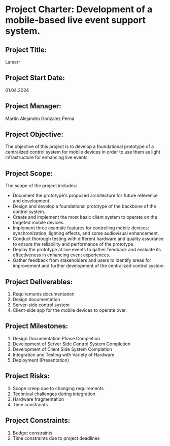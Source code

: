 # Project Charter: Development of a mobile-based live event support system.

## Project Title:
Lamarr

## Project Start Date:
01.04.2024

## Project Manager:
Martin Alejandro Gonzalez Perna

## Project Objective:
The objective of this project is to develop a foundational prototype of a centralized control system for mobile devices in order to use them as light infrastructure for enhancing live events.

## Project Scope:
The scope of the project includes:
- Document the prototype's proposed architecture for future reference and development.
- Design and develop a foundational prototype of the backbone of the control system.
- Create and implement the most basic client system to operate on the targeted mobile devices.
- Implement three example features for controlling mobile devices: synchronization, lighting effects, and some audiovisual enhancement.
- Conduct thorough testing with different hardware and quality assurance to ensure the reliability and performance of the prototype.
- Deploy the prototype at live events to gather feedback and evaluate its effectiveness in enhancing event experiences.
- Gather feedback from stakeholders and users to identify areas for improvement and further development of the centralized control system.

## Project Deliverables:
1. Requirements documentation
2. Design documentation
3. Server-side control system
4. Client-side app for the mobile devices to operate over.

## Project Milestones:
1. Design Documentation Phase Completion
2. Development of Server Side Control System Completion
3. Development of Client Side System Completion
4. Integration and Testing with Variety of Hardware
5. Deployment (Presentation)

## Project Risks:
1. Scope creep due to changing requirements
2. Technical challenges during integration
3. Hardware fragmentation
4. Time constraints


## Project Constraints:
1. Budget constraints
2. Time constraints due to project deadlines